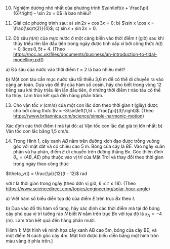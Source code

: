 10. Nghiệm dương nhỏ nhất của phương trình $\sin\left(x + \frac{\pi}{6}\right) - \sin 2x = 0$ là bao nhiêu?

11. Giải các phương trình sau:
a) $\sin 2x + \cos 3x = 0$;
b) $\sin x \cos x = \frac{\sqrt{2}}{4}$;
c) $\sin x + \sin 2x = 0$.

12. Độ sâu $h(m)$ của mực nước ở một cảng biển vào thời điểm $t$ (giờ) sau khi thủy triều lên lần đầu tiên trong ngày được tính xấp xỉ bởi công thức $h(t) = 0,8 \cos 0,5t + 4$.
(Theo https://noc.ac.uk/files/documents/business/an-introduction-to-tidal-modelling.pdf)

a) Độ sâu của nước vào thời điểm $t = 2$ là bao nhiêu mét?

b) Một con tàu cần mực nước sâu tối thiểu 3,6 m để có thể di chuyển ra vào cảng an toàn. Dựa vào đồ thị của hàm số cosin, hãy cho biết trong vòng 12 tiếng sau khi thủy triều lên lần đầu tiên, ở những thời điểm $t$ nào tàu có thể hạ thủy. Làm tròn kết quả đến hàng phần trăm.

13. Cho vận tốc $v$ (cm/s) của một con lắc đơn theo thời gian $t$ (giây) được cho bởi công thức $v = -3\sin\left(1,5t + \frac{\pi}{3}\right)$.
(Theo https://www.britannica.com/science/simple-harmonic-motion)

Xác định các thời điểm $t$ mà tại đó:
a) Vận tốc con lắc đạt giá trị lớn nhất;
b) Vận tốc con lắc bằng 1,5 cm/s.

14. Trong Hình 1, cây xanh $AB$ nằm trên đường xích đạo được trồng vuông góc với mặt đất và có chiều cao 5 m. Bóng của cây là $BE$. Vào ngày xuân phân và hạ phân, điểm $E$ di chuyển trên đường thẳng $Bx$. Góc thiên đỉnh $\theta_v = (AB, AE)$ phụ thuộc vào vị trí của Mặt Trời và thay đổi theo thời gian trong ngày theo công thức

$\theta_v(t) = \frac{\pi}{12}(t - 12)$ rad

với $t$ là thời gian trong ngày (theo đơn vị giờ, $6 \leq t \leq 18$).
(Theo https://www.sciencedirect.com/topics/engineering/solar-hour-angle)

a) Viết hàm số biểu diễn tọa độ của điểm $E$ trên trục $Bx$ theo $t$.

b) Dựa vào đồ thị hàm số tang, hãy xác định các thời điểm mà tại đó bóng cây phủ qua vị trí tưởng rào $N$ biết $N$ nằm trên trục $Bx$ với tọa độ là $x_N = -4$ (m). Làm tròn kết quả đến hàng phần mười.

[Hình 1: Một hình vẽ minh họa cây xanh AB cao 5m, bóng của cây BE, và một điểm N cách gốc cây 4m. Mặt trời được biểu diễn bằng một hình tròn màu vàng ở phía trên.]